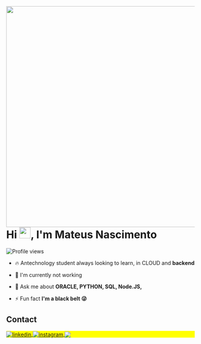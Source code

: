 <img align="right" height="590em" src="https://gist.githubusercontent.com/Mateusnasciment/7341de1e3a908a9200159db4d7926e69/raw/a71edeb4f37be1e345419f8a8e25c2e7db2c39ea/new2022.svg"/>
<h1 align="left">Hi <img src="https://raw.githubusercontent.com/kaueMarques/kaueMarques/master/hi.gif" height="30px">, I'm Mateus Nascimento</h1>
<p align="left"> <img src="https://komarev.com/ghpvc/?username=Mateusnasciment&color=yellow" alt="Profile views" /> </p>

- 🔥 Antechnology student always looking to learn, in CLOUD and **backend**
 

- 🔭 I'm currently not working


- 💬 Ask me about **ORACLE, PYTHON, SQL, Node.JS,**


- ⚡ Fun fact **I'm a black belt  😜**





## Contact

<p align="left" style="background:yellow">
<a href="https://www.linkedin.com/in/mateusnasciment/" target="_blank">
  <img align="center" src="https://img.shields.io/badge/-linkedin-05122A?style=flat&logo=linkedin" alt="linkedin"/>
</a>
<a href="https://instagram.com/mateus.eron" target="_blank">
 <img align="center" src="https://img.shields.io/badge/-instagram-05122A?style=flat&logo=instagram" alt="instagram"/>
</a>
<a href="https://mateusnasciment.github.io/home/" target="_blank">
 <img align="center" src="https://img.shields.io/badge/-Portf%C3%B3lio-05122A?style=flat&logo=google" alta="Portfolio"/>
</p>

<!--
